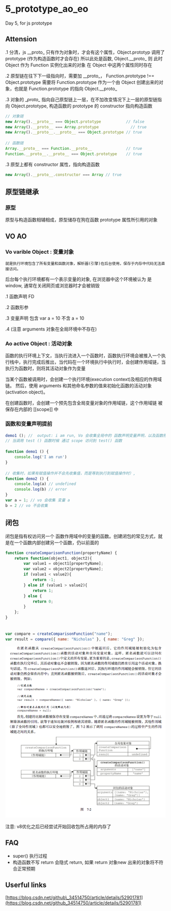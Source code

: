 # 5\_prototype\_ao\_eo

Day 5, for js prototype

## Attension

.1 分清，js \__proto\_ 只有作为对象时，才会有这个属性，Object.prototyp 调用了 prototype \(作为构造函数时才会存在\) 所以此处是函数, Object.\_\_proto\_ 则 此时 Object 作为 Function 实例化出来的对象 在 Object 中这两个属性同时存在

.2 原型链在往下下一级指向时，需要加 \__proto\_， Function.prototype !== Object.prototype 需要将 Function.prototype 作为一个由 Object 创建出来的对象，也就是 Function.prototype 的指向 Object.\_\_proto\_

.3 对象的 \__proto\__ 指向自己原型链上一层，在不加改变情况下上一层的原型链指向 Object.prototype, 构造函数的 prototype 的 constructor 指向构造函数

```javascript
// 对象链
new Array().__proto__ === Object.prototype           // false
new Array().__proto__ === Array.prototype              // true
new Array().__proto__.__proto__ === Object.prototype // true

// 函数链
Array.__proto__ === Function.__proto__               // true
Function.__proto__.__proto__ === Object.prototype    // true
```

.3 原型上都有 constructor 属性，指向构造函数

```javascript
new Array().__proto__.constructor === Array // true
```

## 原型链继承

### 原型

原型与构造函数相辅相成，原型储存在狗在函数 prototype 属性所引用的对象

## VO AO

### Vo varible Object : 变量对象

```text
就是执行环境包含了所有变量和函数对象，解析器(引擎)在后台使用，保存于内存中代码无法直接访问。
```

后台每个执行环境都有一个表示变量的对象, 在浏览器中这个环境被认为 是 window, 通常在关闭网页或浏览器时才会被销毁

.1 函数声明 FD

.2 函数形参

.3 变量声明 包含 var a = 10 不含 a = 10

.4 \(注意 arguments 对象在全局环境中不存在\)

### Ao active Object  : 活动对象

函数的执行环境上下文，当执行流进入一个函数时，函数执行环境会被推入一个执行栈中，执行完成后推出，当代码在一个环境执行中执行时，会创建作用域链，当执行为函数时，则将其活动对象作为变量

当某个函数被调用时，会创建一个执行环境\(execution context\)及相应的作用域链。 然后，使用 arguments 和其他命名参数的值来初始化函数的活动对象\(activation object\)。

在创建函数时，会创建一个预先包含全局变量对象的作用域链，这个作用域链 被保存在内部的 \[\[scope\]\] 中

### 函数和变量声明提前

```javascript
demo1 (); //  output: i am run, Vo 会收集全局中的 函数声明变量声明，以及函数形参
// 当调用 test () 函数时候 通过 scope 访问到 test() 函数

function demo1 () {
    console.log('I am run')
}

// 收集时，如果有赋值操作并不会先收集值，而是等到执行到赋值操作时）,
function demo2 () {
    console.log(a) // undefined
    console.log(b) // error
}
var a = 1; // vo 会收集 变量 a
b = 2 // vo 不会收集
```

## 闭包

闭包是指有权访问另一个 函数作用域中的变量的函数。创建闭包的常见方式，就是在一个函数内部创建另一个函数，仍以前面的

```javascript
function createComparisonFunction(propertyName) {
    return function(object1, object2){
        var value1 = object1[propertyName];
        var value2 = object2[propertyName];
        if (value1 < value2){
            return -1;
        } else if (value1 > value2){
            return 1;
        } else {
            return 0;
        }
    };
}


var compare = createComparisonFunction("name");
var result = compare({ name: "Nicholas" }, { name: "Greg" });
```

![closure](.gitbook/assets/closure.jpg)

注意: v8优化之后已经尝试开始回收包所占用的内存了

## FAQ

* super\(\) 执行过程
* 构造函数不写 return 会隐式 return, 如果 return 对象new 出来的对象将不符合正常预期

## Userful links

[https://blog.csdn.net/github\_34514750/article/details/52901781](https://blog.csdn.net/github_34514750/article/details/52901781)

